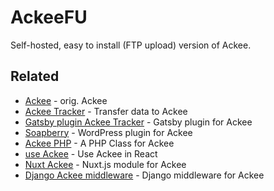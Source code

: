 # AckeeFU

Self-hosted, easy to install (FTP upload) version of Ackee.

## Related

- [Ackee](https://github.com/electerious/Ackee) - orig. Ackee
- [Ackee Tracker](https://github.com/electerious/ackee-tracker) - Transfer data to Ackee
- [Gatsby plugin Ackee Tracker](https://github.com/Burnsy/gatsby-plugin-ackee-tracker) - Gatsby plugin for Ackee
- [Soapberry](https://wordpress.org/plugins/soapberry/) - WordPress plugin for Ackee
- [Ackee PHP](https://github.com/BrookeDot/ackee-php) - A PHP Class for Ackee
- [use Ackee](https://github.com/electerious/use-ackee) - Use Ackee in React
- [Nuxt Ackee](https://github.com/bdrtsky/nuxt-ackee) - Nuxt.js module for Ackee
- [Django Ackee middleware](https://github.com/suda/django-ackee-middleware) - Django middleware for Ackee
